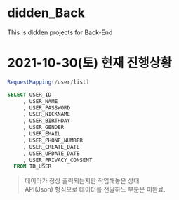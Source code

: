# didden_Back
This is didden projects for Back-End

# 2021-10-30(토) 현재 진행상황

~~~java
RequestMapping(/user/list)
~~~
~~~sql
SELECT USER_ID
     , USER_NAME
     , USER_PASSWORD
     , USER_NICKNAME
     , USER_BIRTHDAY
     , USER_GENDER
     , USER_EMAIL
     , USER_PHONE_NUMBER
     , USER_CREATE_DATE
     , USER_UPDATE_DATE
     , USER_PRIVACY_CONSENT 
  FROM TB_USER
~~~
  
> 데이터가 정상 출력되는지만 작업해놓은 상태.   
> API(Json) 형식으로 데이터를 전달하느 부분은 미완료.
  
